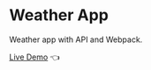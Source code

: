 # Weather App

Weather app with API and Webpack.

[Live Demo](https://akhfirdaus07.github.io/weather-app/) :point_left: